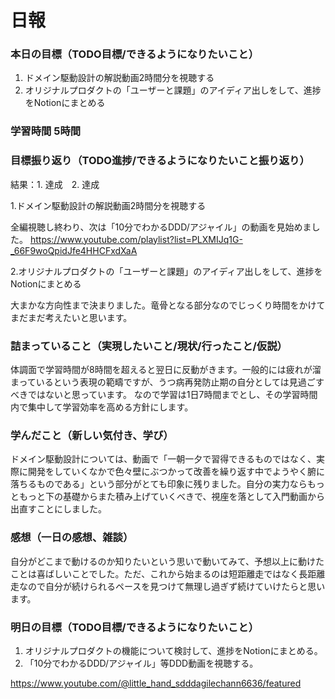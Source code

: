 # 日報

### 本日の目標（TODO目標/できるようになりたいこと）
1. ドメイン駆動設計の解説動画2時間分を視聴する
2. オリジナルプロダクトの「ユーザーと課題」のアイディア出しをして、進捗をNotionにまとめる

### 学習時間 5時間

### 目標振り返り（TODO進捗/できるようになりたいこと振り返り）
結果：1. 達成　2. 達成

1.ドメイン駆動設計の解説動画2時間分を視聴する

全編視聴し終わり、次は「10分でわかるDDD/アジャイル」の動画を見始めました。
https://www.youtube.com/playlist?list=PLXMIJq1G-_66F9woQpidJfe4HHCFxdXaA

2.オリジナルプロダクトの「ユーザーと課題」のアイディア出しをして、進捗をNotionにまとめる

大まかな方向性まで決まりました。竜骨となる部分なのでじっくり時間をかけてまだまだ考えたいと思います。

### 詰まっていること（実現したいこと/現状/行ったこと/仮説）
体調面で学習時間が8時間を超えると翌日に反動がきます。一般的には疲れが溜まっているという表現の範疇ですが、うつ病再発防止期の自分としては見過ごすべきではないと思っています。
なので学習は1日7時間までとし、その学習時間内で集中して学習効率を高める方針にします。

### 学んだこと（新しい気付き、学び）
ドメイン駆動設計については、動画で「一朝一夕で習得できるものではなく、実際に開発をしていくなかで色々壁にぶつかって改善を繰り返す中でようやく腑に落ちるものである」という部分がとても印象に残りました。自分の実力ならもっともっと下の基礎からまた積み上げていくべきで、視座を落として入門動画から出直すことにしました。

### 感想（一日の感想、雑談）
自分がどこまで動けるのか知りたいという思いで動いてみて、予想以上に動けたことは喜ばしいことでした。ただ、これから始まるのは短距離走ではなく長距離走なので自分が続けられるペースを見つけて無理し過ぎず続けていけたらと思います。

### 明日の目標（TODO目標/できるようになりたいこと）
1. オリジナルプロダクトの機能について検討して、進捗をNotionにまとめる。
2. 「10分でわかるDDD/アジャイル」等DDD動画を視聴する。

https://www.youtube.com/@little_hand_sdddagilechann6636/featured
